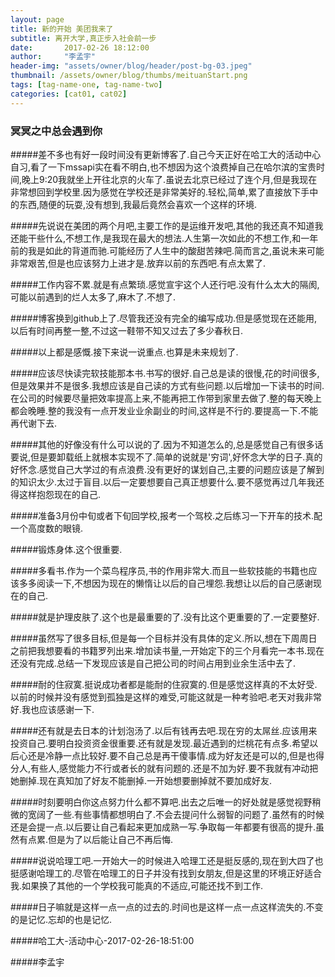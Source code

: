 ```yaml
---
layout: page
title: 新的开始 美团我来了
subtitle: 离开大学,真正步入社会前一步
date:       2017-02-26 18:12:00
author:     "李孟宇"
header-img: "assets/owner/blog/header/post-bg-03.jpeg"
thumbnail: /assets/owner/blog/thumbs/meituanStart.png
tags: [tag-name-one, tag-name-two]
categories: [cat01, cat02]
---
```


### 冥冥之中总会遇到你

#####差不多也有好一段时间没有更新博客了.自己今天正好在哈工大的活动中心自习,看了一下mssapi实在看不明白,也不想因为这个浪费掉自己在哈尔滨的宝贵时间,晚上9:20我就坐上开往北京的火车了.虽说去北京已经过了连个月,但是我现在非常想回到学校里.因为感觉在学校还是非常美好的.轻松,简单,累了直接放下手中的东西,随便的玩耍,没有想到,我最后竟然会喜欢一个这样的环境.

#####先说说在美团的两个月吧,主要工作的是运维开发吧,其他的我还真不知道我还能干些什么,不想工作,是我现在最大的想法.人生第一次如此的不想工作,和一年前的我是如此的背道而驰.可能经历了人生中的酸甜苦辣吧.简而言之,虽说未来可能非常艰苦,但是也应该努力上进才是.放弃以前的东西吧.有点太累了.

#####工作内容不累.就是有点繁琐.感觉宣宇这个人还行吧.没有什么太大的隔阂,可能以前遇到的烂人太多了,麻木了.不想了.

#####博客换到github上了.尽管我还没有完全的编写成功.但是感觉现在还能用,以后有时间再整一整,不过这一鞋带不知又过去了多少春秋日.

#####以上都是感慨.接下来说一说重点.也算是未来规划了.

#####应该尽快读完软技能那本书.书写的很好.自己总是读的很慢,花的时间很多,但是效果并不是很多.我想应该是自己读的方式有些问题.以后增加一下读书的时间.在公司的时候要尽量把效率提高上来,不能再把工作带到家里去做了.整的每天晚上都会晚睡.整的我没有一点开发业业余副业的时间,这样是不行的.要提高一下.不能再代谢下去.

#####其他的好像没有什么可以说的了.因为不知道怎么的,总是感觉自己有很多话要说,但是要卸载纸上就根本实现不了.简单的说就是'穷词',好怀念大学的日子.真的好怀念.感觉自己大学过的有点浪费.没有更好的谋划自己,主要的问题应该是了解到的知识太少.太过于盲目.以后一定要想要自己真正想要什么.要不感觉再过几年我还得这样抱怨现在的自己.

#####准备3月份中旬或者下旬回学校,报考一个驾校.之后练习一下开车的技术.配一个高度数的眼镜.

#####锻炼身体.这个很重要.

#####多看书.作为一个菜鸟程序员,书的作用非常大.而且一些软技能的书籍也应该多多阅读一下,不想因为现在的懒惰让以后的自己埋怨.我想让以后的自己感谢现在的自己.

#####就是护理皮肤了.这个也是最重要的了.没有比这个更重要的了.一定要整好.

#####虽然写了很多目标,但是每一个目标并没有具体的定义.所以,想在下周周日之前把我想要看的书籍罗列出来.增加读书量,一开始定下的三个月看完一本书.现在还没有完成.总结一下发现应该是自己把公司的时间占用到业余生活中去了.

#####耐的住寂寞.挺说成功者都是能耐的住寂寞的.但是感觉这样真的不太好受.以前的时候并没有感觉到孤独是这样的难受,可能这就是一种考验吧.老天对我非常好.我也应该感谢一下.

#####还有就是去日本的计划泡汤了.以后有钱再去吧.现在穷的太屌丝.应该用来投资自己.要明白投资资金很重要.还有就是发现.最近遇到的烂桃花有点多.希望以后心还是冷静一点比较好.要不自己总是再干傻事情.成为好友还是可以的,但是也得分人,有些人,感觉能力不行或者长的就有问题的.还是不加为好.要不我就有冲动把她删掉.现在真知加了好友不能删掉.一开始想要删掉就不要加成好友.

#####时刻要明白你这点努力什么都不算吧.出去之后唯一的好处就是感觉视野稍微的宽阔了一些.有些事情都想明白了.不会去提问什么弱智的问题了.虽然有的时候还是会提一点.以后要让自己看起来更加成熟一写.争取每一年都要有很高的提升.虽然有点累.但是为了以后能让自己不再后悔.

#####说说哈理工吧.一开始大一的时候进入哈理工还是挺反感的,现在到大四了也挺感谢哈理工的.尽管在哈理工的日子并没有找到女朋友,但是这里的环境正好适合我.如果换了其他的一个学校我可能真的不适应,可能还找不到工作.

#####日子嘛就是这样一点一点的过去的.时间也是这样一点一点这样流失的.不变的是记忆.忘却的也是记忆.


#####哈工大-活动中心-2017-02-26-18:51:00 

#####李孟宇
